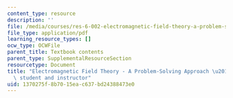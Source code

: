 ```yaml
---
content_type: resource
description: ''
file: /media/courses/res-6-002-electromagnetic-field-theory-a-problem-solving-approach-spring-2008/1370275f8b7015eac637bd24388473e0_MITRES_6_002S08_notes.pdf
file_type: application/pdf
learning_resource_types: []
ocw_type: OCWFile
parent_title: Textbook contents
parent_type: SupplementalResourceSection
resourcetype: Document
title: "Electromagnetic Field Theory - A Problem-Solving Approach \u2013 Note to the\
  \ student and instructor"
uid: 1370275f-8b70-15ea-c637-bd24388473e0
---
```

